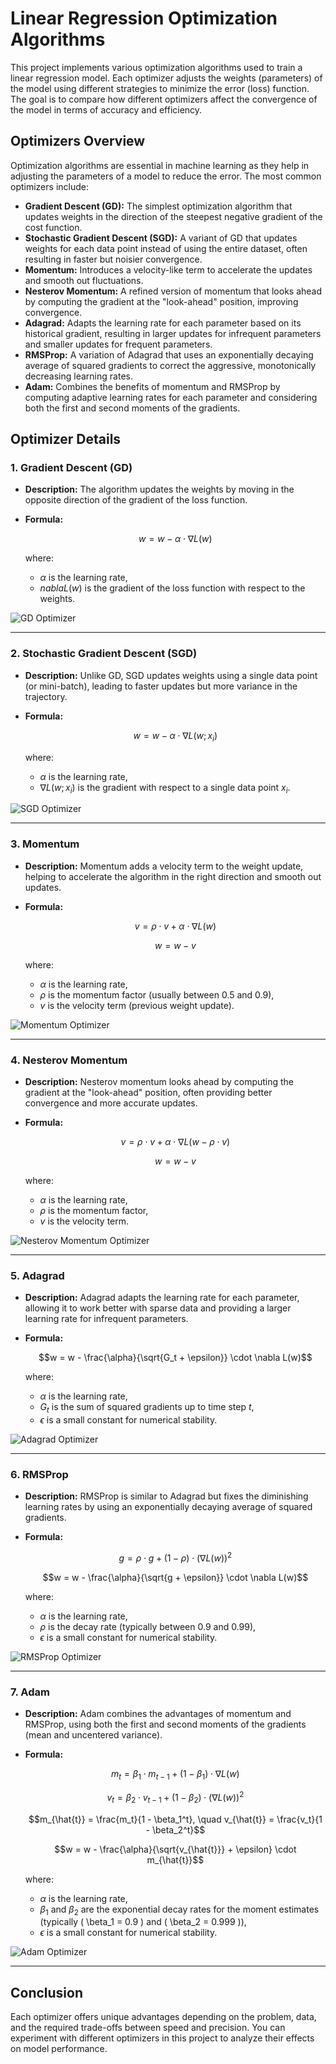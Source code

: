 # Linear Regression Optimization Algorithms

This project implements various optimization algorithms used to train a linear regression model. Each optimizer adjusts the weights (parameters) of the model using different strategies to minimize the error (loss) function. The goal is to compare how different optimizers affect the convergence of the model in terms of accuracy and efficiency.

## Optimizers Overview

Optimization algorithms are essential in machine learning as they help in adjusting the parameters of a model to reduce the error. The most common optimizers include:

- **Gradient Descent (GD):** The simplest optimization algorithm that updates weights in the direction of the steepest negative gradient of the cost function.
- **Stochastic Gradient Descent (SGD):** A variant of GD that updates weights for each data point instead of using the entire dataset, often resulting in faster but noisier convergence.
- **Momentum:** Introduces a velocity-like term to accelerate the updates and smooth out fluctuations.
- **Nesterov Momentum:** A refined version of momentum that looks ahead by computing the gradient at the "look-ahead" position, improving convergence.
- **Adagrad:** Adapts the learning rate for each parameter based on its historical gradient, resulting in larger updates for infrequent parameters and smaller updates for frequent parameters.
- **RMSProp:** A variation of Adagrad that uses an exponentially decaying average of squared gradients to correct the aggressive, monotonically decreasing learning rates.
- **Adam:** Combines the benefits of momentum and RMSProp by computing adaptive learning rates for each parameter and considering both the first and second moments of the gradients.

## Optimizer Details

### 1. **Gradient Descent (GD)**
- **Description:** The algorithm updates the weights by moving in the opposite direction of the gradient of the loss function.
- **Formula:**

  $$w = w - \alpha \cdot \nabla L(w) $$

  where:
  - $\alpha$ is the learning rate,
  - $nabla L(w)$ is the gradient of the loss function with respect to the weights.

![GD Optimizer](results/gd.png)

---

### 2. **Stochastic Gradient Descent (SGD)**
- **Description:** Unlike GD, SGD updates weights using a single data point (or mini-batch), leading to faster updates but more variance in the trajectory.
- **Formula:**

  $$w = w - \alpha \cdot \nabla L(w; x_i)$$

  where:
  - $\alpha$ is the learning rate,
  - $\nabla L(w; x_i)$ is the gradient with respect to a single data point $x_i$.

![SGD Optimizer](results/sgd.png)

---

### 3. **Momentum**
- **Description:** Momentum adds a velocity term to the weight update, helping to accelerate the algorithm in the right direction and smooth out updates.
- **Formula:**

  $$v = \rho \cdot v + \alpha \cdot \nabla L(w)$$

  $$w = w - v$$

  where:
  - $\alpha$ is the learning rate,
  - $\rho$ is the momentum factor (usually between 0.5 and 0.9),
  - $v$ is the velocity term (previous weight update).

![Momentum Optimizer](results/mom.png)

---

### 4. **Nesterov Momentum**
- **Description:** Nesterov momentum looks ahead by computing the gradient at the "look-ahead" position, often providing better convergence and more accurate updates.
- **Formula:**

  $$v = \rho \cdot v + \alpha \cdot \nabla L(w - \rho \cdot v)$$
  
  $$w = w - v$$

  where:
  - $\alpha$ is the learning rate,
  - $\rho$ is the momentum factor,
  - $v$ is the velocity term.

![Nesterov Momentum Optimizer](results/nestMom.png)

---

### 5. **Adagrad**
- **Description:** Adagrad adapts the learning rate for each parameter, allowing it to work better with sparse data and providing a larger learning rate for infrequent parameters.
- **Formula:**

  $$w = w - \frac{\alpha}{\sqrt{G_t + \epsilon}} \cdot \nabla L(w)$$

  where:
  - $\alpha$ is the learning rate,
  - $G_t$ is the sum of squared gradients up to time step $t$,
  - $\epsilon$ is a small constant for numerical stability.

![Adagrad Optimizer](results/adagrad.png)

---

### 6. **RMSProp**
- **Description:** RMSProp is similar to Adagrad but fixes the diminishing learning rates by using an exponentially decaying average of squared gradients.
- **Formula:**

  $$g = \rho \cdot g + (1 - \rho) \cdot (\nabla L(w))^2$$

  $$w = w - \frac{\alpha}{\sqrt{g + \epsilon}} \cdot \nabla L(w)$$

  where:
  - $\alpha$ is the learning rate,
  - $\rho$ is the decay rate (typically between 0.9 and 0.99),
  - $\epsilon$ is a small constant for numerical stability.

![RMSProp Optimizer](results/rmsprop.png)

---

### 7. **Adam**
- **Description:** Adam combines the advantages of momentum and RMSProp, using both the first and second moments of the gradients (mean and uncentered variance).
- **Formula:**

  $$m_t = \beta_1 \cdot m_{t-1} + (1 - \beta_1) \cdot \nabla L(w)$$

  $$v_t = \beta_2 \cdot v_{t-1} + (1 - \beta_2) \cdot (\nabla L(w))^2$$

  $$m_{\hat{t}} = \frac{m_t}{1 - \beta_1^t}, \quad v_{\hat{t}} = \frac{v_t}{1 - \beta_2^t}$$

  $$w = w - \frac{\alpha}{\sqrt{v_{\hat{t}}} + \epsilon} \cdot m_{\hat{t}}$$

  where:
  - $\alpha$ is the learning rate,
  - $\beta_1$ and $\beta_2$ are the exponential decay rates for the moment estimates (typically \( \beta_1 = 0.9 \) and \( \beta_2 = 0.999 \)),
  - $\epsilon$ is a small constant for numerical stability.

![Adam Optimizer](results/adam.png)

---

## Conclusion

Each optimizer offers unique advantages depending on the problem, data, and the required trade-offs between speed and precision. You can experiment with different optimizers in this project to analyze their effects on model performance.
